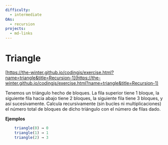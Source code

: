 ```yaml
---
difficulty:
  - intermediate
OAs:
  - recursion
projects:
  - md-links
---
```


# Triangle

[https://the-winter.github.io/codingjs/exercise.html?name=triangle&title=Recursion-1](https://the-winter.github.io/codingjs/exercise.html?name=triangle&title=Recursion-1)

Tenemos un triángulo hecho de bloques. La fila superior tiene 1 bloque,
la siguiente fila hacia abajo tiene 2 bloques, la siguiente fila tiene 3
bloques, y así sucesivamente. Calcula recursivamente (sin bucles ni multiplicaciones)
el número total de bloques de dicho triángulo con el número de filas dado.

__Ejemplos__

```js
    triangle(0) → 0
    triangle(1) → 1
    triangle(2) → 3
```
